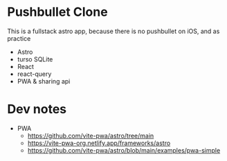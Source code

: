 # Pushbullet Clone

This is a fullstack astro app, because there is no pushbullet on iOS, and as practice

- Astro
- turso SQLite
- React
- react-query
- PWA & sharing api

# Dev notes

- PWA
  - https://github.com/vite-pwa/astro/tree/main
  - https://vite-pwa-org.netlify.app/frameworks/astro
  - https://github.com/vite-pwa/astro/blob/main/examples/pwa-simple

